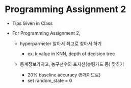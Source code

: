 # Programming Assignment 2

* Tips Given in Class

* For Programming Assignment 2,
  - hyperparmeter 알아서 최고로 찾아서 하기
    - ex. k value in KNN, depth of decision tree
    
  - 통계정보가지고, 농구선수의 포지션(슈팅가드 등) 맞추기
    - 20% baseline accuracy (5개이므로)

    + set random_state = 0
